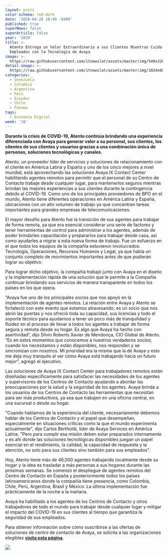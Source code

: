 ```yaml
---
layout: posts
color-schema: red-dark
date: '2020-04-28 18:49 -0400'
published: true
superNews: false
superArticle: false
year: '2020'
title: >-
  Atento Entrega un Valor Extraordinario a sus Clientes Mientras Cuida de sus
  Empleados con la Tecnología de Avaya
image: >-
  https://raw.githubusercontent.com/itnewslat/assets/master/img/540x320/call-center-p.jpg
detail-image: >-
  https://raw.githubusercontent.com/itnewslat/assets/master/img/1024x680/call-center-g.jpg
categories:
  - Venezuela
  - Colombia
  - Argentina
  - Perú
  - Ecuador
  - Chile
  - Panama
tags:
  - Economía Digital
week: '18'
---
```

**Durante la crisis de COVID-19, Atento continúa brindando una experiencia diferenciada con Avaya para generar valor a su personal, sus clientes, los clientes de sus clientes y usuarios gracias a una combinación única de personas, soluciones tecnológicas y canales.**

Atento, un proveedor líder de servicios y soluciones de relacionamiento con el cliente en América Latina y España y uno de los cinco mejores a nivel mundial, está aprovechando las soluciones Avaya IX Contact Center habilitando agentes remotos para permitir que el personal de su Centro de Contacto trabaje desde cualquier lugar, para mantenerlos seguros mientras brindan las mejores experiencias a sus clientes durante la contingencia debido al COVID-19. Como uno de los principales proveedores de BPO en el mundo, Atento tiene diferentes operaciones en América Latina y España, ubicaciones con un alto volumen de trabajo ya que concentran tareas importantes para grandes empresas de telecomunicaciones.

El mayor desafío para Atento fue la transición de sus agentes para trabajar de forma remota, ya que era esencial considerar una serie de factores y tener herramientas de control para administrar a los agentes, además de poder brindarles capacitación y prepararlos para trabajar desde casa, así como ayudarles a migrar a esta nueva forma de trabajo. Fue un esfuerzo en el que todos los equipos de la compañía estuvieron involucrados: Tecnología, Operaciones, Recursos Humanos y Legal, ya que había un conjunto completo de movimientos importantes antes de que pudieran lograr su objetivo.

Para lograr dicho objetivo, la compañía trabajó junto con Avaya en el diseño y la implementación rápida de una solución que le permite a la Compañía continuar brindando sus servicios de manera transparente en todos los países en los que opera.

“Avaya fue uno de los principales socios que nos apoyó en la implementación de agentes remotos. La relación entre Avaya y Atento se fortaleció con este evento que estamos atravesando; es un socio que nos abrió las puertas y nos ofreció toda su capacidad, sus licencias y todo el soporte técnico para ayudarnos a tener un poco más de tranquilidad y fluidez en el proceso de llevar a todos los agentes a trabajar de forma segura y remota desde su hogar. Es algo que Avaya ha hecho con asertividad”, dijo Silvio Roberto Xavier de Mendonça, CIO Global de Atento. “Es en estos momentos que conocemos a nuestros verdaderos socios; cuando los necesitamos y están disponibles, nos responden y se sincronizan con nosotros. Mi prioridad era la misma que la de Avaya y esto me deja muy tranquilo al ver cómo Avaya está trabajando hacia un futuro mejor", agregó el ejecutivo.

Las soluciones de Avaya IX Contact Center para trabajadores remotos están diseñadas específicamente para satisfacer las necesidades de los agentes y supervisores de los Centros de Contacto ayudando a abordar las preocupaciones por la salud y la seguridad de los agentes. Avaya brinda a los usuarios de los Centros de Contacto las herramientas que necesitan para ser más productivos, ya sea que trabajen en una oficina central, en una sucursal o desde su hogar.

"Cuando hablamos de la experiencia del cliente, necesariamente debemos hablar de los Centros de Contacto y el papel que desempeñan, especialmente en situaciones críticas como la que el mundo experimenta actualmente", dijo Carlos Bertholdi, líder de Avaya Services en América Latina. "Pero para cumplir esa misión deben estar preparados internamente y es ahí donde las soluciones tecnológicas disponibles juegan un papel esencial en el rendimiento, la calidad, la capacidad de respuesta y la atención, no solo para sus clientes sino también para sus empleados".

Hoy, Atento tiene más de 46,000 agentes trabajando localmente desde su hogar y la idea es trasladar a más personas a sus hogares durante las próximas semanas. Se comenzó el despliegue de agentes remotos del Centro de Contacto en España y posteriormente todos los países latinoamericanos donde la compañía tiene presencia, como Colombia, Chile, Perú, Argentina, Brasil y México. La última implementación fue prácticamente de la noche a la mañana.

Avaya ha habilitado a los agentes de los Centros de Contacto y otros trabajadores de todo el mundo para trabajar desde cualquier lugar y mitigar el impacto del COVID-19 en sus clientes al tiempo que garantiza la seguridad de sus empleados.

Para obtener información sobre cómo suscribirse a las ofertas de soluciones de centro de contacto de Avaya, se solicita a las organizaciones elegibles [**visita esta página**](https://cts.businesswire.com/ct/CT?id=smartlink&&url=https://news.avaya.com/cp-cc-remote-offer-covid19-reg?CTA=20US2-CC-DG-CCCOVI&&TAC=20US2-CC-DG-CCCOVI-PR&&esheet=52188636&&newsitemid=20200312005881&&lan=en-US&&anchor=visit+this+web+page.&&index=2&&md5=bd323a22efcc93d5280c8190d109bfe0).

<img src="https://tracker.metricool.com/c3po.jpg?hash=56f88a41e39ab42c063cc51676587a04"/>